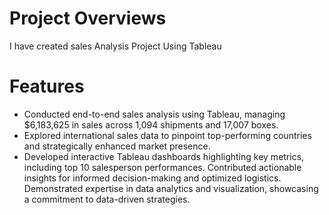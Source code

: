 # Project Overviews

I have created sales Analysis Project Using Tableau 

# Features
*  Conducted end-to-end sales analysis using Tableau, managing $6,183,625 in sales across 1,094 shipments and 17,007 boxes.
*  Explored international sales data to pinpoint top-performing countries and strategically enhanced market presence.
*  Developed interactive Tableau dashboards highlighting key metrics, including top 10 salesperson performances. Contributed actionable insights for informed decision-making and optimized logistics. Demonstrated 
   expertise in data analytics and visualization, showcasing a commitment to data-driven strategies.
